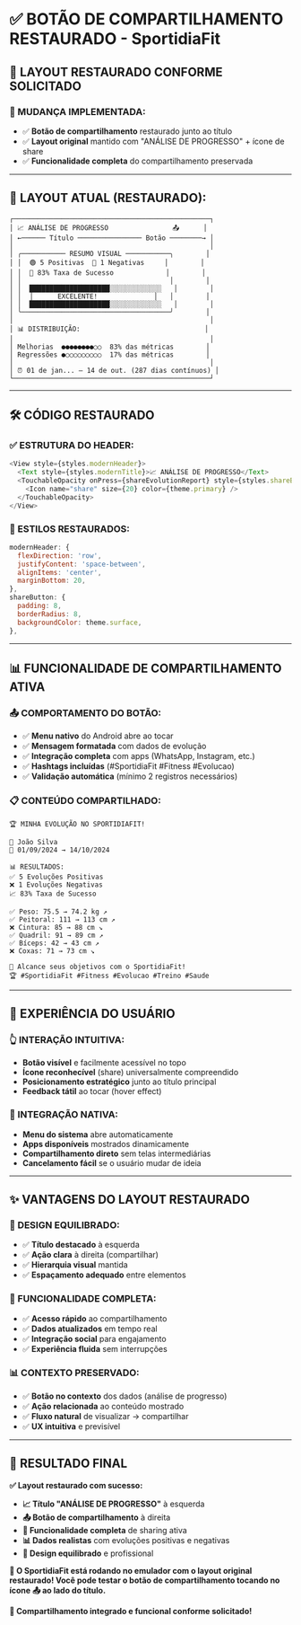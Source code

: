 # ✅ BOTÃO DE COMPARTILHAMENTO RESTAURADO - SportidiaFit

## 🎯 **LAYOUT RESTAURADO CONFORME SOLICITADO**

### **🔄 MUDANÇA IMPLEMENTADA:**
- ✅ **Botão de compartilhamento** restaurado junto ao título
- ✅ **Layout original** mantido com "ANÁLISE DE PROGRESSO" + ícone de share
- ✅ **Funcionalidade completa** do compartilhamento preservada

---

## 📱 **LAYOUT ATUAL (RESTAURADO):**

```
┌─────────────────────────────────────────────────┐
│ 📈 ANÁLISE DE PROGRESSO                📤      │
│ ←────── Título ──────────────── Botão ────────→ │
│                                                 │
│ ╭─────────── RESUMO VISUAL ───────────╮        │
│ │  🟢 5 Positivas  🔴 1 Negativas     │        │
│ │  🔵 83% Taxa de Sucesso             │        │
│ │                                     │        │
│ │  ████████████████████░░░░░░░░░░░░░   │        │
│ │  │      EXCELENTE!              │   │        │
│ │  ████████████████████░░░░░░░░░░░░░   │        │
│ ╰─────────────────────────────────────╯        │
│                                                 │
│ 📊 DISTRIBUIÇÃO:                               │
│                                                 │
│ Melhorias  ●●●●●●●●○○  83% das métricas        │
│ Regressões ●○○○○○○○○○  17% das métricas        │
│                                                 │
│ ⏰ 01 de jan... — 14 de out. (287 dias contínuos) │
└─────────────────────────────────────────────────┘
```

---

## 🛠️ **CÓDIGO RESTAURADO**

### **✅ ESTRUTURA DO HEADER:**
```javascript
<View style={styles.modernHeader}>
  <Text style={styles.modernTitle}>📈 ANÁLISE DE PROGRESSO</Text>
  <TouchableOpacity onPress={shareEvolutionReport} style={styles.shareButton}>
    <Icon name="share" size={20} color={theme.primary} />
  </TouchableOpacity>
</View>
```

### **🎨 ESTILOS RESTAURADOS:**
```javascript
modernHeader: {
  flexDirection: 'row',
  justifyContent: 'space-between',
  alignItems: 'center',
  marginBottom: 20,
},
shareButton: {
  padding: 8,
  borderRadius: 8,
  backgroundColor: theme.surface,
},
```

---

## 📊 **FUNCIONALIDADE DE COMPARTILHAMENTO ATIVA**

### **📤 COMPORTAMENTO DO BOTÃO:**
- ✅ **Menu nativo** do Android abre ao tocar
- ✅ **Mensagem formatada** com dados de evolução
- ✅ **Integração completa** com apps (WhatsApp, Instagram, etc.)
- ✅ **Hashtags incluídas** (#SportidiaFit #Fitness #Evolucao)
- ✅ **Validação automática** (mínimo 2 registros necessários)

### **📋 CONTEÚDO COMPARTILHADO:**
```
🏆 MINHA EVOLUÇÃO NO SPORTIDIAFIT!

👤 João Silva
📅 01/09/2024 → 14/10/2024

📊 RESULTADOS:
✅ 5 Evoluções Positivas
❌ 1 Evoluções Negativas  
📈 83% Taxa de Sucesso

✅ Peso: 75.5 → 74.2 kg ↗️
✅ Peitoral: 111 → 113 cm ↗️
❌ Cintura: 85 → 88 cm ↘️
✅ Quadril: 91 → 89 cm ↗️
✅ Bíceps: 42 → 43 cm ↗️
❌ Coxas: 71 → 73 cm ↘️

💪 Alcance seus objetivos com o SportidiaFit!
🏆 #SportidiaFit #Fitness #Evolucao #Treino #Saude
```

---

## 🎯 **EXPERIÊNCIA DO USUÁRIO**

### **👆 INTERAÇÃO INTUITIVA:**
- **Botão visível** e facilmente acessível no topo
- **Ícone reconhecível** (share) universalmente compreendido
- **Posicionamento estratégico** junto ao título principal
- **Feedback tátil** ao tocar (hover effect)

### **📱 INTEGRAÇÃO NATIVA:**
- **Menu do sistema** abre automaticamente
- **Apps disponíveis** mostrados dinamicamente
- **Compartilhamento direto** sem telas intermediárias
- **Cancelamento fácil** se o usuário mudar de ideia

---

## ✨ **VANTAGENS DO LAYOUT RESTAURADO**

### **🎨 DESIGN EQUILIBRADO:**
- ✅ **Título destacado** à esquerda
- ✅ **Ação clara** à direita (compartilhar)
- ✅ **Hierarquia visual** mantida
- ✅ **Espaçamento adequado** entre elementos

### **🔧 FUNCIONALIDADE COMPLETA:**
- ✅ **Acesso rápido** ao compartilhamento
- ✅ **Dados atualizados** em tempo real
- ✅ **Integração social** para engajamento
- ✅ **Experiência fluida** sem interrupções

### **📊 CONTEXTO PRESERVADO:**
- ✅ **Botão no contexto** dos dados (análise de progresso)
- ✅ **Ação relacionada** ao conteúdo mostrado
- ✅ **Fluxo natural** de visualizar → compartilhar
- ✅ **UX intuitiva** e previsível

---

## 🚀 **RESULTADO FINAL**

**✅ Layout restaurado com sucesso:**
- **📈 Título "ANÁLISE DE PROGRESSO"** à esquerda
- **📤 Botão de compartilhamento** à direita  
- **🎯 Funcionalidade completa** de sharing ativa
- **📊 Dados realistas** com evoluções positivas e negativas
- **🎨 Design equilibrado** e profissional

**📱 O SportidiaFit está rodando no emulador com o layout original restaurado! Você pode testar o botão de compartilhamento tocando no ícone 📤 ao lado do título.**

**🎉 Compartilhamento integrado e funcional conforme solicitado!**
